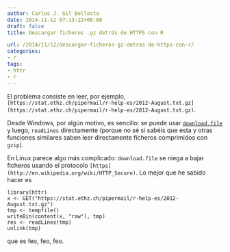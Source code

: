 ```yaml
---
author: Carlos J. Gil Bellosta
date: 2014-11-12 07:13:22+00:00
draft: false
title: Descargar ficheros .gz detrás de HTTPS con R

url: /2014/11/12/descargar-ficheros-gz-detras-de-https-con-r/
categories:
- r
tags:
- httr
- r
---
```


El problema consiste en leer, por ejemplo, `[https://stat.ethz.ch/pipermail/r-help-es/2012-August.txt.gz](https://stat.ethz.ch/pipermail/r-help-es/2012-August.txt.gz)`.

Desde Windows, por algún motivo, es sencillo: se puede usar [`download.file`](https://stat.ethz.ch/R-manual/R-devel/library/utils/html/download.file.html) y luego, `readLines` directamente (porque no sé si sabéis que esta y otras funciones similares saben leer directamente ficheros comprimidos con `gzip`).

En Linux parece algo más complicado: `download.file` se niega a bajar ficheros usando el protocolo `[https](http://en.wikipedia.org/wiki/HTTP_Secure)`. Lo mejor que he sabido hacer es



    library(httr)
    x <- GET("https://stat.ethz.ch/pipermail/r-help-es/2012-August.txt.gz")
    tmp <- tempfile()
    writeBin(content(x, "raw"), tmp)
    res <- readLines(tmp)
    unlink(tmp)



que es feo, feo, feo.
